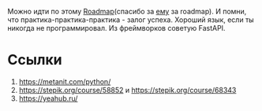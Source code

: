 Можно идти по этому [Roadmap](https://www.figma.com/board/wggq517IfGNDpw63hLvSGa/Go-Roadmap-2025-0--%3E-Middle?node-id=0-1&p=f)(спасибо за [ему](https://t.me/siliconchannel) за roadmap).
И помни, что практика-практика-практика - залог успеха.
Хороший язык, если ты никогда не программировал. Из фреймворков советую FastAPI.
# Ссылки
1. https://metanit.com/python/
2. https://stepik.org/course/58852 и https://stepik.org/course/68343
3. https://yeahub.ru/
